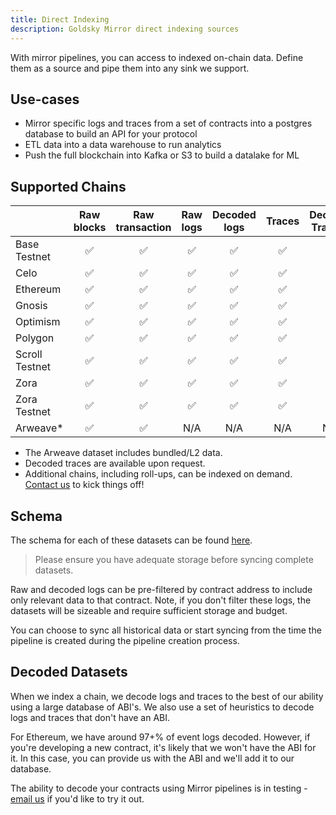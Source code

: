 ```yaml
---
title: Direct Indexing
description: Goldsky Mirror direct indexing sources
---
```


With mirror pipelines, you can access to indexed on-chain data. Define them as a source and pipe them into any sink we support.

## Use-cases

- Mirror specific logs and traces from a set of contracts into a postgres database to build an API for your protocol
- ETL data into a data warehouse to run analytics
- Push the full blockchain into Kafka or S3 to build a datalake for ML

## Supported Chains

|                | Raw blocks | Raw transaction | Raw logs | Decoded logs | Traces | Decoded Traces* |
| -------------- | :--------: | :-------------: | :------: | :----------: | :----: | :------------: |
| Base Testnet   |     ✅     |       ✅        |    ✅    |      ✅      |   ✅   |       ✅       |
| Celo           |     ✅     |       ✅        |    ✅    |      ✅      |   ✅   |       ✅       |
| Ethereum       |     ✅     |       ✅        |    ✅    |      ✅      |   ✅   |       ✅       |
| Gnosis         |     ✅     |       ✅        |    ✅    |      ✅      |   ✅   |       ✅       |
| Optimism       |     ✅     |       ✅        |    ✅    |      ✅      |   ✅   |       ✅       |
| Polygon        |     ✅     |       ✅        |    ✅    |      ✅      |   ✅   |       ✅       |
| Scroll Testnet |     ✅     |       ✅        |    ✅    |      ✅      |   ✅   |       ✅       |
| Zora           |     ✅     |       ✅        |    ✅    |      ✅      |   ✅   |       ✅       |
| Zora Testnet   |     ✅     |       ✅        |    ✅    |      ✅      |   ✅   |       ✅       |
| Arweave\*      |     ✅     |       ✅        |   N/A    |     N/A      |  N/A   |      N/A       |

- The Arweave dataset includes bundled/L2 data.
- Decoded traces are available upon request.
- Additional chains, including roll-ups, can be indexed on demand. [Contact us](mailto:support@goldsky.com) to kick things off!

## Schema

The schema for each of these datasets can be found [here](/references/indexed-on-chain-data-schemas).

> Please ensure you have adequate storage before syncing complete datasets.

Raw and decoded logs can be pre-filtered by contract address to include only relevant data to that contract. Note, if you don't filter these logs, the datasets will be sizeable and require sufficient storage and budget.

You can choose to sync all historical data or start syncing from the time the pipeline is created during the pipeline creation process.

## Decoded Datasets

When we index a chain, we decode logs and traces to the best of our ability using a large database of ABI's. We also use a set of heuristics to decode logs and traces that don't have an ABI.

For Ethereum, we have around 97+% of event logs decoded. However, if you're developing a new contract, it's likely that we won't have the ABI for it. In this case, you can provide us with the ABI and we'll add it to our database.

The ability to decode your contracts using Mirror pipelines is in testing - [email us](mailto:support@goldsky.com) if you'd like to try it out.
